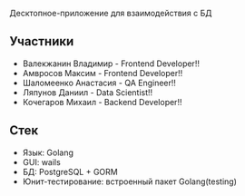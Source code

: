 Десктопное-приложение для взаимодействия с БД

## Участники

- Валекжанин Владимир - Frontend Developer!!
- Амвросов Максим - Frontend Developer!!
- Шаломеенко Анастасия - QA Engineer!!
- Ляпунов Даниил - Data Scientist!!
- Кочегаров Михаил - Backend Developer!!

## Стек

- Язык: Golang 
- GUI: wails
- БД: PostgreSQL + GORM
- Юнит-тестирование: встроенный пакет Golang(testing)

